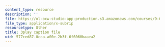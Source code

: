 ```yaml
---
content_type: resource
description: ''
file: https://ol-ocw-studio-app-production.s3.amazonaws.com/courses/9-00sc-introduction-to-psychology-fall-2011/577ced870ccaa00e2b3f6f6060baaea2_vf1U3Nt3HQk.srt
file_type: application/x-subrip
resourcetype: Other
title: 3play caption file
uid: 577ced87-0cca-a00e-2b3f-6f6060baaea2
---
```

